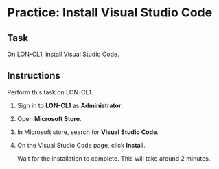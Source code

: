# Practice: Install Visual Studio Code

## Task

On LON-CL1, install Visual Studio Code.

## Instructions

Perform this task on LON-CL1.

1. Sign in to **LON-CL1** as **Administrator**.
1. Open **Microsoft Store**.
1. In Microsoft store, search for **Visual Studio Code**.
1. On the Visual Studio Code page, click **Install**.

    Wait for the installation to complete. This will take around 2 minutes.
